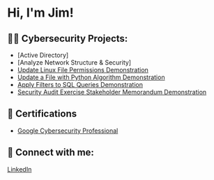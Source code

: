 <h1>Hi, I'm Jim! </h1>
<h2>👨‍💻 Cybersecurity Projects:</h2>
 
  - [Active Directory]
  - [Analyze Network Structure & Security]
  - [Update Linux File Permissions Demonstration](https://github.com/Hberg007/LinuxFilePermissionDemo)
  - [Update a File with Python Algorithm Demonstration](https://github.com/Hberg007/UpdateFileThoughPythonDemo/tree/main)
  - [Apply Filters to SQL Queries Demonstration](https://github.com/Hberg007/SQLQueriesDemo/tree/main)
  - [Security Audit Exercise Stakeholder Memorandum Demonstration](https://github.com/Hberg007/SecurityAuditStakeholderMemorandumDemo)
 
 

<h2>📄 Certifications</h2>
   
  - [Google Cybersecurity Professional](https://www.credly.com/badges/00287b4b-6ea2-4620-9266-41522bc44bd1/linked_in_profile)



<h2> 🤳 Connect with me:</h2>

<div class="badge-base LI-profile-badge" data-locale="en_US" data-size="medium" data-theme="light" data-type="VERTICAL" data-vanity="jim-huderberg-259310271" data-version="v1"><a class="badge-base__link LI-simple-link" href="https://www.linkedin.com/in/jim-huderberg-259310271?trk=profile-badge">LinkedIn</a></div>
              
